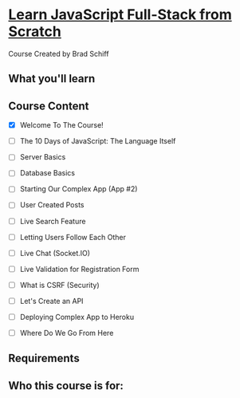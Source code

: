 # [Learn JavaScript Full-Stack from Scratch]()

Course Created by Brad Schiff


## What you'll learn


## Course Content

- [x] Welcome To The Course!
- [ ] The 10 Days of JavaScript: The Language Itself
- [ ] Server Basics
- [ ] Database Basics
- [ ] Starting Our Complex App (App #2)
- [ ] User Created Posts
- [ ] Live Search Feature
- [ ] Letting Users Follow Each Other
- [ ] Live Chat (Socket.IO)
- [ ] Live Validation for Registration Form
- [ ] What is CSRF (Security)
- [ ] Let's Create an API
- [ ] Deploying Complex App to Heroku
- [ ] Where Do We Go From Here


## Requirements



## Who this course is for:

